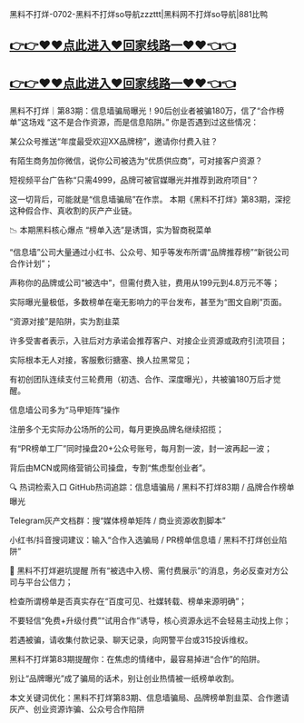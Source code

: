 黑料不打烊-0702-黑料不打烊so导航zzzttt|黑料网不打烊so导航|881比鸭
## [👉👉♥♥点此进入♥回家线路一♥♥👈👈](https://unpkg.com/182-2run/index.html)
## [👉👉♥♥点此进入♥回家线路一♥♥👈👈](https://unpkg.com/182-6run/index.html)
黑料不打烊｜第83期：信息墙骗局曝光！90后创业者被骗180万，信了“合作榜单”这场戏
“这不是合作资源，而是信息陷阱。”
你是否遇到过这些情况：

某公众号推送“年度最受欢迎XX品牌榜”，邀请你付费入驻？

有陌生商务加你微信，说你公司被选为“优质供应商”，可对接客户资源？

短视频平台广告称“只需4999，品牌可被官媒曝光并推荐到政府项目”？

这一切背后，可能就是“信息墙骗局”在作祟。
本期《黑料不打烊》第83期，深挖这种假合作、真收割的灰产产业链。

📉 本期黑料核心爆点
“榜单入选”是诱饵，实为智商税菜单

“信息墙”公司大量通过小红书、公众号、知乎等发布所谓“品牌推荐榜”“新锐公司合作计划”；

声称你的品牌或公司“被选中”，但需付费入驻，费用从199元到4.8万元不等；

实际曝光量极低，多数榜单在毫无影响力的平台发布，甚至为“图文自刷”页面。

“资源对接”是陷阱，实为割韭菜

许多受害者表示，入驻后对方承诺会推荐客户、对接企业资源或政府引流项目；

实际根本无人对接，客服敷衍搪塞、换人拉黑常见；

有初创团队连续支付三轮费用（初选、合作、深度曝光），共被骗180万后才觉醒。

信息墙公司多为“马甲矩阵”操作

注册多个无实际办公场所的公司，每月更换品牌名继续招揽；

有“PR榜单工厂”同时操盘20+公众号账号，每月割一波，封一波再起一波；

背后由MCN或网络营销公司操盘，专割“焦虑型创业者”。

🔍 热词检索入口
GitHub热词追踪：信息墙骗局 / 黑料不打烊83期 / 品牌合作榜单曝光

Telegram灰产文档群：搜“媒体榜单矩阵 / 商业资源收割脚本”

小红书/抖音搜词建议：输入“合作入选骗局 / PR榜单信息墙 / 黑料不打烊创业陷阱”

🧠 黑料不打烊避坑提醒
所有“被选中入榜、需付费展示”的消息，务必反查对方公司与平台公信力；

检查所谓榜单是否真实存在“百度可见、社媒转载、榜单来源明确”；

不要轻信“免费+升级付费”“试用合作”诱导，核心资源永远不会轻易主动找上你；

若遇被骗，请收集付款记录、聊天记录，向网警平台或315投诉维权。

黑料不打烊第83期提醒你：在焦虑的情绪中，最容易掉进“合作”的陷阱。

别让“品牌曝光”成了骗局的话术，别让创业热情被一纸榜单收割。

本文关键词优化：黑料不打烊第83期、信息墙骗局、品牌榜单割韭菜、合作邀请灰产、创业资源诈骗、公众号合作陷阱

